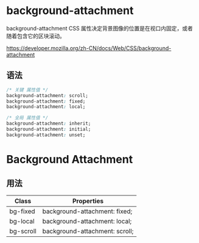 # background-attachment

background-attachment CSS 属性决定背景图像的位置是在视口内固定，或者随着包含它的区块滚动。

<https://developer.mozilla.org/zh-CN/docs/Web/CSS/background-attachment>

## 语法

```css
/* 关键 属性值 */
background-attachment: scroll;
background-attachment: fixed;
background-attachment: local;

/* 全局 属性值 */
background-attachment: inherit;
background-attachment: initial;
background-attachment: unset;
```

# Background Attachment

## 用法

| Class     | Properties                     |
| --------- | ------------------------------ |
| bg-fixed  | background-attachment: fixed;  |
| bg-local  | background-attachment: local;  |
| bg-scroll | background-attachment: scroll; |
